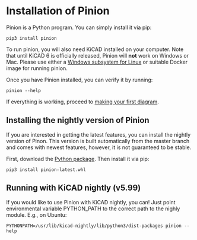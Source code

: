 # Installation of Pinion

Pinion is a Python program. You can simply install it via pip:

```
pip3 install pinion
```

To run pinion, you will also need KiCAD installed on your computer. Note that
until KiCAD 6 is officially released, Pinion will **not** work on Windows or Mac.
Please use either a [Windows subsystem for
Linux](https://docs.microsoft.com/en-us/windows/wsl/install-win10) or suitable
Docker image for running pinion.

Once you have Pinion installed, you can verify it by running:

```
pinion --help
```

If everything is working, proceed to [making your first
diagram](diagramWalkthrough.md).

## Installing the nightly version of Pinion

If you are interested in getting the latest features, you can install the
nightly version of Pinon. This version is built automatically from the master
branch and comes with newest features, however, it is not guaranteed to be
stable.

First, download the [Python package](/releases/latest/pinion-latest.whl). Then install
it via pip:

```
pip3 install pinion-latest.whl
```


## Running with KiCAD nightly (v5.99)

If you would like to use Pinion with KiCAD nightly, you can! Just point
environmental variable PYTHON_PATH to the correct path to the nighly module.
E.g., on Ubuntu:

```
PYTHONPATH=/usr/lib/kicad-nightly/lib/python3/dist-packages pinion --help
```

